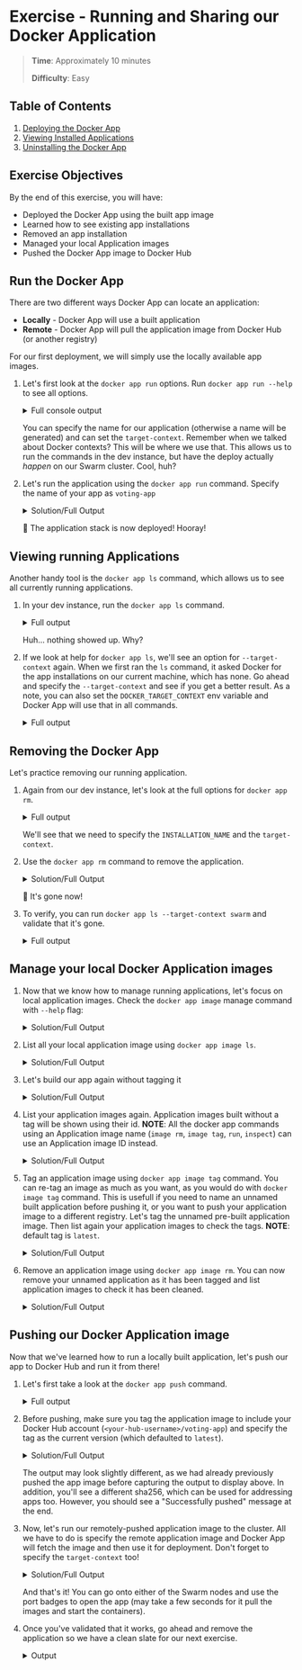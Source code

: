 # Exercise - Running and Sharing our Docker Application

> **Time**: Approximately 10 minutes
>
> **Difficulty**: Easy

## Table of Contents

1. [Deploying the Docker App](#deploying-the-docker-app)
1. [Viewing Installed Applications](#viewing-installed-applications)
1. [Uninstalling the Docker App](#uninstalling-the-docker-app)


## Exercise Objectives

By the end of this exercise, you will have:

- Deployed the Docker App using the built app image
- Learned how to see existing app installations
- Removed an app installation
- Managed your local Application images
- Pushed the Docker App image to Docker Hub


## Run the Docker App

There are two different ways Docker App can locate an application:

- **Locally** - Docker App will use a built application 
- **Remote** - Docker App will pull the application image from Docker Hub (or another registry)

For our first deployment, we will simply use the locally available app images.

1. Let's first look at the `docker app run` options. Run `docker app run --help` to see all options.

    <details>
      <summary>Full console output</summary>

    ```console
    $ docker app run --help

    Usage:  docker app run [OPTIONS] [APP_IMAGE]

    Run an application based on a docker app image.

    Aliases:
      run, deploy

    Examples:
    $ docker app run --name myinstallation --target-context=mycontext myrepo/myapp:mytag

    Options:
          --credential stringArray        Add a single credential, additive ontop of any --credential-set used
          --credential-set stringArray    Use a YAML file containing a credential set or a credential set present in the credential store
          --name string                   Assign a name to the installation
          --namespace string              Kubernetes namespace to install into (default "default")
          --orchestrator string           Orchestrator to install on (swarm, kubernetes)
          --parameters-file stringArray   Override parameters file
      -s, --set stringArray               Override parameter value
          --target-context string         Context on which the application is installed (default: <current-context>)
          --with-registry-auth            Sends registry auth
    ```
    </details>

    You can specify the name for our application (otherwise a name will be generated) and can set the `target-context`. Remember when we talked about Docker contexts? This will be where we use that. This allows us to run the commands in the dev instance, but have the deploy actually _happen_ on our Swarm cluster. Cool, huh?

2. Let's run the application using the `docker app run` command. Specify the name of your app as `voting-app`

    <details>
      <summary>Solution/Full Output</summary>

      ```console
      $ docker app run username/voting-app:0.1.0 --name voting-app --target-context swarm
      Creating network front-tier
      Creating network back-tier
      Creating service voting-app_vote
      Creating service voting-app_redis
      Creating service voting-app_db
      Creating service voting-app_worker
      Creating service voting-app_result
      Application "voting-app" installed on context "swarm"
      ```
    </details>

    :tada: The application stack is now deployed! Hooray!


## Viewing running Applications

Another handy tool is the `docker app ls` command, which allows us to see all currently running applications.

1. In your dev instance, run the `docker app ls` command. 

    <details>
      <summary>Full output</summary>

      ```console
      $ docker app ls
      INSTALLATION APPLICATION LAST ACTION RESULT CREATED MODIFIED REFERENCE
      ```
    </details>

    Huh... nothing showed up. Why?

2. If we look at help for `docker app ls`, we'll see an option for `--target-context` again. When we first ran the `ls` command, it asked Docker for the app installations on our current machine, which has none. Go ahead and specify the `--target-context` and see if you get a better result. As a note, you can also set the `DOCKER_TARGET_CONTEXT` env variable and Docker App will use that in all commands.

    <details>
      <summary>Full output</summary>
      
    ```console
    $ docker app ls --target-context swarm
    INSTALLATION APPLICATION        LAST ACTION RESULT  CREATED   MODIFIED  REFERENCE
    voting-app   voting-app (0.1.0) install     success 2 minutes 2 minutes
    ```
    </details>


## Removing the Docker App

Let's practice removing our running application.

1. Again from our dev instance, let's look at the full options for `docker app rm`.

    <details>
      <summary>Full output</summary>
      
    ```console
    $ docker app rm --help
    Usage:  docker app rm INSTALLATION_NAME [--target-context TARGET_CONTEXT] [OPTIONS]

    Remove an application

    Examples:
    $ docker app rm myinstallation --target-context=mycontext

    Options:
          --credential-set stringArray   Use a YAML file containing a credential set or a credential set
                                        present in the credential store
          --force                        Force removal of installation
          --target-context string        Context on which the application is installed (default: <current-context>)
          --with-registry-auth           Sends registry auth
    ```
    </details>

    We'll see that we need to specify the `INSTALLATION_NAME` and the `target-context`.

2. Use the `docker app rm` command to remove the application.

    <details>
      <summary>Solution/Full Output</summary>
    
    ```console
    $ docker app rm voting-app --target-context swarm
    Removing service voting-app_db
    Removing service voting-app_redis
    Removing service voting-app_result
    Removing service voting-app_vote
    Removing service voting-app_worker
    Removing network back-tier
    Removing network front-tier
    Application "voting-app" uninstalled on context "swarm"
    ```
    </details>

    :tada: It's gone now!

3. To verify, you can run `docker app ls --target-context swarm` and validate that it's gone.

    <details>
      <summary>Full output</summary>
    
    ```console
    $ docker app ls --target-context swarm
    INSTALLATION APPLICATION LAST ACTION RESULT CREATED MODIFIED REFERENCE
    ```
    </details>

## Manage your local Docker Application images

1. Now that we know how to manage running applications, let's focus on local application images.
  Check the `docker app image` manage command with `--help` flag:

    <details>
      <summary>Solution/Full Output</summary>
    
    ```console
    $ docker app image --help
    Usage:	docker app image COMMAND

    Manage application images

    Commands:
      ls          List application images
      rm          Remove an application image
      tag         Create a new tag from an application image

    Run 'docker app image COMMAND --help' for more information on a command.
    ```
    </details>

2. List all your local application image using `docker app image ls`.

    <details>
      <summary>Solution/Full Output</summary>
    
    ```console
    $ docker app image ls
    APP IMAGE                   APP NAME
    username/voting-app:v0.1.0  voting-app
    ```
    </details>

3. Let's build our app again without tagging it
    <details>
      <summary>Solution/Full Output</summary>
    
    ```console
    $ docker app build voting-app.dockerapp
    [+] Building 0.0s (6/6) FINISHED                                                                           
    => CACHED [internal] load remote build context                                                       0.0s
    => CACHED copy /context /                                                                            0.0s
    => [internal] load metadata for docker.io/docker/cnab-app-base:v0.8.0-222-gc9b862782a                0.0s
    => [1/2] FROM docker.io/docker/cnab-app-base:v0.8.0-222-gc9b862782a                                  0.0s
    => CACHED [2/2] COPY . .                                                                             0.0s
    => exporting to image                                                                                0.0s
    => => exporting layers                                                                               0.0s
    => => writing image sha256:89ed7688293f72d01706c501d7657e26c3097b33ae4d9cd8ad0853bbe813923b          0.0s
    Successfully built service images
    Successfully build 2f519fef648813aad582c87a0aeeab7cda616447cc7356375ca634650b0ed14b
    ```
    </details>

4. List your application images again. Application images built without a tag will be shown using their id. **NOTE**: All the docker app commands using an Application image name (`image rm`, `image tag`, `run`, `inspect`) can use an Application image ID instead.

    <details>
      <summary>Solution/Full Output</summary>
    
    ```console
    $ docker app image ls
    APP IMAGE                                                        APP NAME
    2f519fef648813aad582c87a0aeeab7cda616447cc7356375ca634650b0ed14b voting-app
    username/voting-app:v0.1.0                                       voting-app
    ```
    </details>

5. Tag an application image using `docker app image tag` command. You can re-tag an image as much as you want, as you would do with `docker image tag` command. This is usefull if you need to name an unnamed built application before pushing it, or you want to push your application image to a different registry. Let's tag the unnamed pre-built application image. Then list again your application images to check the tags. **NOTE**: default tag is `latest`.

    <details>
      <summary>Solution/Full Output</summary>
    
    ```console
    $ docker app image tag 2f519fef648813aad582c87a0aeeab7cda616447cc7356375ca634650b0ed14b myregistry/username/voting-app
    $ docker app image ls
    APP IMAGE                                                        APP NAME
    2f519fef648813aad582c87a0aeeab7cda616447cc7356375ca634650b0ed14b voting-app
    username/voting-app:v0.1.0                                       voting-app
    myregistry/username/voting-app:latest                            voting-app
    ```
    </details>

6. Remove an application image using `docker app image rm`. You can now remove your unnamed application as it has been tagged and list application images to check it has been cleaned.
    <details>
      <summary>Solution/Full Output</summary>
    
    ```console
    $ docker app image rm 2f519fef648813aad582c87a0aeeab7cda616447cc7356375ca634650b0ed14b
    Deleted: 2f519fef648813aad582c87a0aeeab7cda616447cc7356375ca634650b0ed14b
    $ docker app image ls
    APP IMAGE                             APP NAME
    username/voting-app:v0.1.0            voting-app
    myregistry/username/voting-app:latest voting-app
    ```
    </details>

## Pushing our Docker Application image

Now that we've learned how to run a locally built application, let's push our app to Docker Hub and run it from there!

1. Let's first take a look at the `docker app push` command. 

    <details>
      <summary>Full output</summary>
    
    ```console
    Usage:  docker app push [APP_NAME] --tag TARGET_REFERENCE [OPTIONS]

    Push an application package to a registry

    Examples:
    $ docker app push myapp --tag myrepo/myapp:mytag

    Options:
          --all-platforms      If present, push all platforms
          --platform strings   For multi-arch service images, push the specified platforms (default [linux/amd64])
      -t, --tag string         Target registry reference (default: <name>:<version> from metadata)
    ```
    </details>

2. Before pushing, make sure you tag the application image to include your Docker Hub account (`<your-hub-username>/voting-app`) and specify the tag as the current version (which defaulted to `latest`).

    <details>
      <summary>Solution/Full Output</summary>
    
    ```console
    $ docker app push username/voting-app:0.1.0
    docker.io/username/voting-app1:0.1.0-invoc
    postgres:9.4
    application/vnd.docker.distribution.manifest.list.v2+json [1/1] (sha256:ded83722...)
    redis:alpine
    application/vnd.docker.distribution.manifest.list.v2+json [1/1] (sha256:3ffbafc4...)
    mikesir87/examplevotingapp_result
    application/vnd.docker.distribution.manifest.v2+json [10/10] (sha256:69198c25...)
    mikesir87/examplevotingapp_vote
    application/vnd.docker.distribution.manifest.v2+json [8/8] (sha256:a0d4d29d...)
    dockersamples/examplevotingapp_worker
    application/vnd.docker.distribution.manifest.v2+json [10/10] (sha256:55753a7b...)
    Successfully pushed bundle to docker.io/username/voting-app1:0.1.0. Digest is sha256:ec6c0449615167865322e34563f95d495f4fcd106f9780ed07
    271345107a080b.
    ```
    </details>

    The output may look slightly different, as we had already previously pushed the app image before capturing the output to display above. In addition, you'll see a different sha256, which can be used for addressing apps too. However, you should see a "Successfully pushed" message at the end.

3. Now, let's run our remotely-pushed application image to the cluster. All we have to do is specify the remote application image and Docker App will fetch the image and then use it for deployment. Don't forget to specify the `target-context` too!

    <details>
      <summary>Solution/Full Output</summary>
    
    ```console
    $ docker app run username/voting-app:0.1.0 --name voting-app --target-context swarm
    Creating network back-tier
    Creating network front-tier
    Creating service voting-app_db
    Creating service voting-app_worker
    Creating service voting-app_result
    Creating service voting-app_vote
    Creating service voting-app_redis
    Application "voting-app" installed on context "swarm"
    ```
    </details>

    And that's it! You can go onto either of the Swarm nodes and use the port badges to open the app (may take a few seconds for it pull the images and start the containers).

5. Once you've validated that it works, go ahead and remove the application so we have a clean slate for our next exercise.

    <details>
      <summary>Output</summary>
    
    ```console
    $ docker app rm voting-app --target-context swarm
    Application "voting-app" removed on context "swarm"
    ```
    </details>
